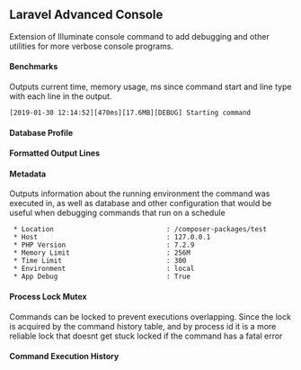 ## Laravel Advanced Console
Extension of Illuminate console command to add debugging and other utilities for more verbose
console programs.


#### Benchmarks

Outputs current time, memory usage, ms since command start and line type with each line
in the output.

    [2019-01-30 12:14:52][470ms][17.6MB][DEBUG] Starting command

#### Database Profile


#### Formatted Output Lines


#### Metadata
Outputs information about the running environment the command was executed in,
as well as database and other configuration that would be useful when debugging commands that 
run on a schedule

     * Location                            : /composer-packages/test
     * Host                                : 127.0.0.1
     * PHP Version                         : 7.2.9
     * Memory Limit                        : 256M
     * Time Limit                          : 300
     * Environment                         : local
     * App Debug                           : True


#### Process Lock Mutex

Commands can be locked to prevent executions overlapping.
Since the lock is acquired by the command history table, and by process id
it is a more reliable lock that doesnt get stuck locked if the command has a fatal error

#### Command Execution History